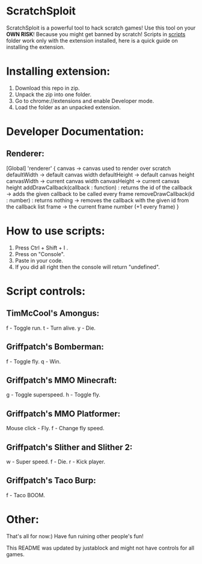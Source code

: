 # ScratchSploit
ScratchSploit is a powerful tool to hack scratch games! Use this tool on your **OWN RISK**! Because you might get banned by scratch!
Scripts in [scripts](https://github.com/nostopgmaming17/scratchSploit/tree/main/scripts) folder work only with the extension installed, here is a quick guide on installing the extension.

# Installing extension:
1. Download this repo in zip.
2. Unpack the zip into one folder.
3. Go to chrome://extensions and enable Developer mode.
4. Load the folder as an unpacked extension.

# Developer Documentation:

## Renderer:
[Global] 'renderer'
{
  canvas -> canvas used to render over scratch
  defaultWidth -> default canvas width
  defaultHeight -> default canvas height
  canvasWidth -> current canvas width
  canvasHeight -> current canvas height
  addDrawCallback(callback : function) : returns the id of the callback -> adds the given callback to be called every frame
  removeDrawCallback(id : number) : returns nothing                     -> removes the callback with the given id from the callback list
  frame -> the current frame number (+1 every frame)
}

# How to use scripts:
1. Press Ctrl + Shift + I .
2. Press on "Console".
3. Paste in your code.
4. If you did all right then the console will return "undefined".

# Script controls:

## TimMcCool's Amongus:
f - Toggle run.
t - Turn alive.
y - Die.

## Griffpatch's Bomberman:
f - Toggle fly.
q - Win.

## Griffpatch's MMO Minecraft:
g - Toggle superspeed.
h - Toggle fly.

## Griffpatch's MMO Platformer:
Mouse click - Fly.
f - Change fly speed.

## Griffpatch's Slither and Slither 2:
w - Super speed.
f - Die.
r - Kick player.

## Griffpatch's Taco Burp:
f - Taco BOOM.


# Other:
That's all for now:) Have fun ruining other people's fun!






This README was updated by justablock and might not have controls for all games.
